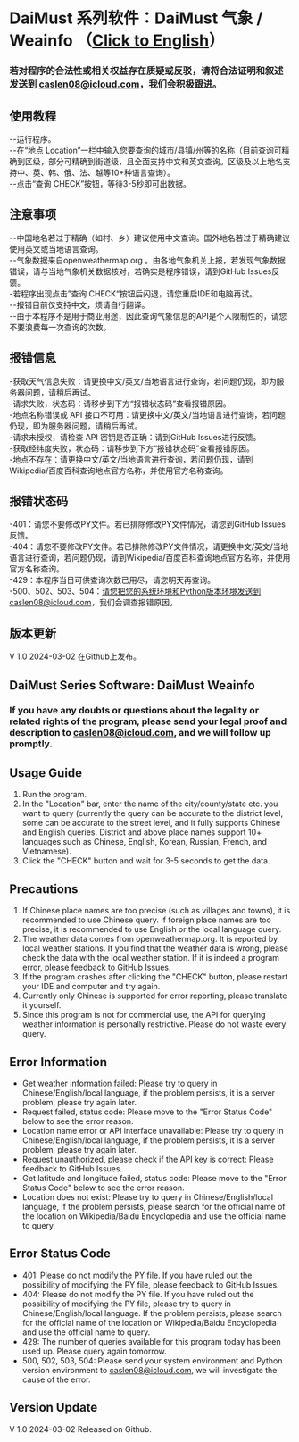 # DaiMust 系列软件：DaiMust 气象 / Weainfo （[Click to English](#English)）
### 若对程序的合法性或相关权益存在质疑或反驳，请将合法证明和叙述发送到 caslen08@icloud.com，我们会积极跟进。  


## 使用教程
--运行程序。  
--在“地点 Location”一栏中输入您要查询的城市/县镇/州等的名称（目前查询可精确到区级，部分可精确到街道级，且全面支持中文和英文查询。区级及以上地名支持中、英、韩、俄、法、越等10+种语言查询）。  
--点击“查询 CHECK”按钮，等待3-5秒即可出数据。  


## 注意事项
--中国地名若过于精确（如村、乡）建议使用中文查询。国外地名若过于精确建议使用英文或当地语言查询。  
--气象数据来自openweathermap.org 。由各地气象机关上报，若发现气象数据错误，请与当地气象机关数据核对，若确实是程序错误，请到GitHub Issues反馈。  
-若程序出现点击”查询 CHECK“按钮后闪退，请您重启IDE和电脑再试。  
--报错目前仅支持中文，烦请自行翻译。  
--由于本程序不是用于商业用途，因此查询气象信息的API是个人限制性的，请您不要浪费每一次查询的次数。  

## 报错信息
-获取天气信息失败：请更换中文/英文/当地语言进行查询，若问题仍现，即为服务器问题，请稍后再试。  
-请求失败，状态码：请移步到下方“报错状态码”查看报错原因。  
-地点名称错误或 API 接口不可用：请更换中文/英文/当地语言进行查询，若问题仍现，即为服务器问题，请稍后再试。    
-请求未授权，请检查 API 密钥是否正确：请到GitHub Issues进行反馈。  
-获取经纬度失败，状态码：请移步到下方“报错状态码”查看报错原因。    
-地点不存在：请更换中文/英文/当地语言进行查询，若问题仍现，请到Wikipedia/百度百科查询地点官方名称，并使用官方名称查询。  

## 报错状态码
-401：请您不要修改PY文件。若已排除修改PY文件情况，请您到GitHub Issues反馈。  
-404：请您不要修改PY文件。若已排除修改PY文件情况，请更换中文/英文/当地语言进行查询，若问题仍现，请到Wikipedia/百度百科查询地点官方名称，并使用官方名称查询。  
-429：本程序当日可供查询次数已用尽，请您明天再查询。  
-500、502、503、504：请您把您的系统环境和Python版本环境发送到caslen08@icloud.com，我们会调查报错原因。  

## 版本更新
V 1.0 2024-03-02 在Github上发布。  

## DaiMust Series Software: DaiMust Weainfo <a id="English"></a>

### If you have any doubts or questions about the legality or related rights of the program, please send your legal proof and description to caslen08@icloud.com, and we will follow up promptly.

## Usage Guide

1. Run the program.
2. In the "Location" bar, enter the name of the city/county/state etc. you want to query (currently the query can be accurate to the district level, some can be accurate to the street level, and it fully supports Chinese and English queries. District and above place names support 10+ languages such as Chinese, English, Korean, Russian, French, and Vietnamese).
3. Click the "CHECK" button and wait for 3-5 seconds to get the data.

## Precautions

1. If Chinese place names are too precise (such as villages and towns), it is recommended to use Chinese query. If foreign place names are too precise, it is recommended to use English or the local language query.
2. The weather data comes from openweathermap.org. It is reported by local weather stations. If you find that the weather data is wrong, please check the data with the local weather station. If it is indeed a program error, please feedback to GitHub Issues.
3. If the program crashes after clicking the "CHECK" button, please restart your IDE and computer and try again.
4. Currently only Chinese is supported for error reporting, please translate it yourself.
5. Since this program is not for commercial use, the API for querying weather information is personally restrictive. Please do not waste every query.

## Error Information

- Get weather information failed: Please try to query in Chinese/English/local language, if the problem persists, it is a server problem, please try again later.
- Request failed, status code: Please move to the "Error Status Code" below to see the error reason.
- Location name error or API interface unavailable: Please try to query in Chinese/English/local language, if the problem persists, it is a server problem, please try again later.
- Request unauthorized, please check if the API key is correct: Please feedback to GitHub Issues.
- Get latitude and longitude failed, status code: Please move to the "Error Status Code" below to see the error reason.
- Location does not exist: Please try to query in Chinese/English/local language, if the problem persists, please search for the official name of the location on Wikipedia/Baidu Encyclopedia and use the official name to query.

## Error Status Code

- 401: Please do not modify the PY file. If you have ruled out the possibility of modifying the PY file, please feedback to GitHub Issues.
- 404: Please do not modify the PY file. If you have ruled out the possibility of modifying the PY file, please try to query in Chinese/English/local language. If the problem persists, please search for the official name of the location on Wikipedia/Baidu Encyclopedia and use the official name to query.
- 429: The number of queries available for this program today has been used up. Please query again tomorrow.
- 500, 502, 503, 504: Please send your system environment and Python version environment to caslen08@icloud.com, we will investigate the cause of the error.

## Version Update

V 1.0 2024-03-02 Released on Github.

